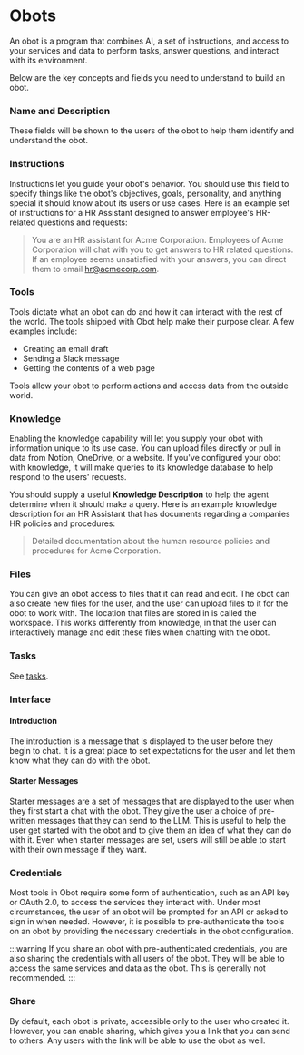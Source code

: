 # Obots

An obot is a program that combines AI, a set of instructions, and access to your services and data to perform tasks, answer questions, and interact with its environment.

Below are the key concepts and fields you need to understand to build an obot.

### Name and Description

These fields will be shown to the users of the obot to help them identify and understand the obot.

### Instructions

Instructions let you guide your obot's behavior.
You should use this field to specify things like the obot's objectives, goals, personality, and anything special it should know about its users or use cases.
Here is an example set of instructions for a HR Assistant designed to answer employee's HR-related questions and requests:

> You are an HR assistant for Acme Corporation. Employees of Acme Corporation will chat with you to get answers to HR related questions. If an employee seems unsatisfied with your answers, you can direct them to email hr@acmecorp.com.

### Tools

Tools dictate what an obot can do and how it can interact with the rest of the world. The tools shipped with Obot help make their purpose clear. A few examples include:
- Creating an email draft
- Sending a Slack message
- Getting the contents of a web page

Tools allow your obot to perform actions and access data from the outside world.

### Knowledge

Enabling the knowledge capability will let you supply your obot with information unique to its use case.
You can upload files directly or pull in data from Notion, OneDrive, or a website.
If you've configured your obot with knowledge, it will make queries to its knowledge database to help respond to the users' requests.

You should supply a useful **Knowledge Description** to help the agent determine when it should make a query.
Here is an example knowledge description for an HR Assistant that has documents regarding a companies HR policies and procedures:

> Detailed documentation about the human resource policies and procedures for Acme Corporation.

### Files

You can give an obot access to files that it can read and edit. The obot can also create new files for the user, and the user can upload files to it for the obot to work with.
The location that files are stored in is called the workspace. This works differently from knowledge, in that the user can interactively manage and edit these files when chatting with the obot.

### Tasks

See [tasks](06-tasks.md).

### Interface

#### Introduction

The introduction is a message that is displayed to the user before they begin to chat. It is a great place to set expectations for the user and let them know what they can do with the obot.

#### Starter Messages

Starter messages are a set of messages that are displayed to the user when they first start a chat with the obot.
They give the user a choice of pre-written messages that they can send to the LLM.
This is useful to help the user get started with the obot and to give them an idea of what they can do with it.
Even when starter messages are set, users will still be able to start with their own message if they want.

### Credentials

Most tools in Obot require some form of authentication, such as an API key or OAuth 2.0, to access the services they interact with.
Under most circumstances, the user of an obot will be prompted for an API or asked to sign in when needed.
However, it is possible to pre-authenticate the tools on an obot by providing the necessary credentials in the obot configuration.

:::warning
If you share an obot with pre-authenticated credentials, you are also sharing the credentials with all users of the obot.
They will be able to access the same services and data as the obot.
This is generally not recommended.
:::

### Share

By default, each obot is private, accessible only to the user who created it. However, you can enable sharing,
which gives you a link that you can send to others. Any users with the link will be able to use the obot as well.
